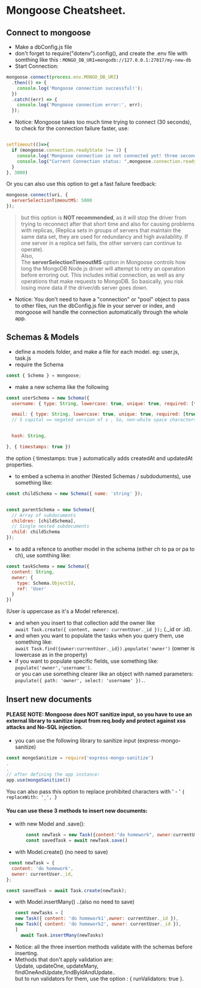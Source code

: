 # Mongoose Cheatsheet.

## Connect to mongoose
- Make a dbConfig.js file
- don't forget to require("dotenv").config(), and create the .env file with somthing like this :
 `MONGO_DB_URI=mongodb://127.0.0.1:27017/my-new-db`
- Start Connection:
```js
mongoose.connect(process.env.MONGO_DB_URI)
  .then(() => {
    console.log('Mongoose connection successful!');
  })
  .catch((err) => {
    console.log('Mongoose connection error:', err);
  });
```
- Notice: Mongoose takes too much time trying to connect (30 seconds), to check for the connection failure faster, use:
```js

setTimeout(()=>{
  if (mongoose.connection.readyState !== 1) {
    console.log('Mongoose connection is not connected yet! three seconds passed.');
    console.log("Current Connection status: ",mongoose.connection.readyState ); 
  }
}, 3000)

```
 Or you can also use this option to get a fast failure feedback:
```js
mongoose.connect(uri, {
  serverSelectionTimeoutMS: 5000
});
```
> but this option is **NOT recommended**, as it will stop the driver from trying to reconnect after that short time and also for causing problems with replicas,  (Replica sets in groups of servers that maintain the same data set, they are used for redundancy and high availability. If one server in a replica set fails, the other servers can continue to operate). \
 Also, \
The **serverSelectionTimeoutMS** option in Mongoose controls how long the MongoDB Node.js driver will attempt to retry an operation before erroring out. This includes initial connection, as well as any operations that make requests to MongoDB.
So basically, you risk losing more data if the driver/db server goes down.


- Notice: You don't need to have a "connection" or "pool" object to pass to other files, run the dbConfig.js file in your server or index, and mongoose will handle the connection automatically through the whole app.


## Schemas & Models
- define a models folder, and make a file for each model. eg: user.js, task.js
- require the Schema
 ```js
 const { Schema } = mongoose; 
 ```
 - make a new schema like the following
```js
const userSchema = new Schema({
  username: { type: String, lowercase: true, unique: true, required: [true, "can't be blank"], match: [/^[a-zA-Z0-9]+$/, 'is invalid'], maxLength:25,  index: true },

  email: { type: String, lowercase: true, unique: true, required: [true, "can't be blank"], match: [/\S+@\S+\.\S+/, 'is invalid'],  maxLength:254, index: true },
  // S capital == negated version of s , So, non-white space characters


  hash: String,

}, { timestamps: true })

```
the option { timestamps: true } automatically adds createdAt and updatedAt properties.

- to embed a schema in another (Nested Schemas / subdoduments), use something like:
```js
const childSchema = new Schema({ name: 'string' });


const parentSchema = new Schema({
  // Array of subdocuments
  children: [childSchema],
  // Single nested subdocuments
  child: childSchema
});

```
- to add a refence to another model in the schema (either ch to pa or pa to ch), use somthing like:
```js
const taskSchema = new Schema({
  content: String,
  owner: {
    type: Schema.ObjectId,
    ref: 'User'
  }
})
```
(User is uppercase as it's a Model reference).
- and when you insert to that collection add the owner like \
  ``await Task.create({ content, owner: currentUser._id });`` (._id or .id).
- and when you want to populate the tasks when you query them, use something like: \
``await Task.find({owner:currentUser._id}).populate('owner')``
(owner is lowercase as in the property) 
- if you want to populate specific fields, use something like: \
    ``populate('owner','username')``. \
   or you can use something clearer like an object with named parameters: \
   ``populate({ path: 'owner', select: 'username' }).``.
   


## Insert new documents


#### PLEASE NOTE: Mongoose does NOT sanitize input, so you have to use an external library to sanitize input from req.body and protect against xss attacks and No-SQL injection.
- you can use the following library to sanitize input (express-mongo-sanitize)
```js
const mongoSanitize = require('express-mongo-sanitize')
.
.
// after defining the app instance:
app.use(mongoSanitize())
```

You can also pass this option to replace prohibited characters with ' - '
``{
    replaceWith: '_',
}``


#### You can use these 3 methods to insert new documents:
- with new Model and .save():
  ```js
      const newTask = new Task({content:"do homework", owner:currentUser._id})
      const savedTask = await newTask.save()

  ```
- with Model.create() (no need to save)
```js
 const newTask = {
  content: 'do homework',
  owner: currentUser._id,
};

const savedTask = await Task.create(newTask);
```
- with Model.insertMany()  ..(also no need to save)
  ```js
  const newTasks = [
  new Task({ content: 'do homework1',owner: currentUser._id }),
  new Task({ content: 'do homework2', owner: currentUser._id }),
  ]
    await Task.insertMany(newTasks)
  ```
- Notice: all the three insertion methods validate with the schemas before inserting.
- Methods that don't apply validation are: \
 Update, updateOne, updateMany, findOneAndUpdate,findByIdAndUpdate.. \
 but to run validators for them, use the option : { runValidators: true }.
  
  